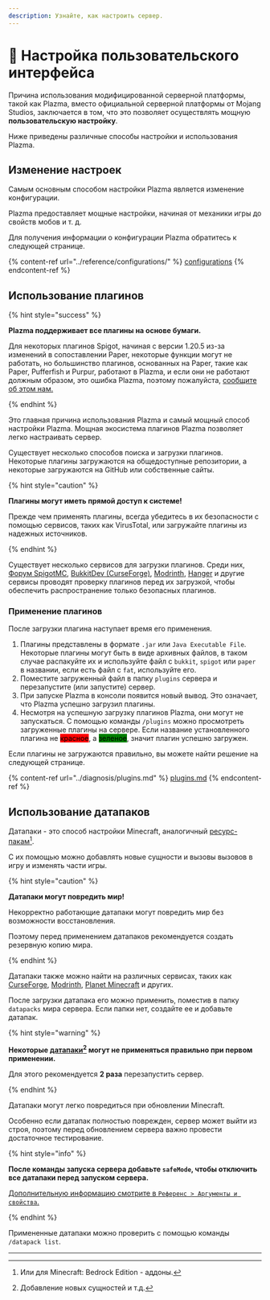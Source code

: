 ```yaml
---
description: Узнайте, как настроить сервер.
---
```


# 🎨 Настройка пользовательского интерфейса

Причина использования модифицированной серверной платформы, такой как Plazma, вместо официальной серверной платформы от Mojang Studios, заключается в том, что это позволяет осуществлять мощную **пользовательскую настройку**.

Ниже приведены различные способы настройки и использования Plazma.

## Изменение настроек <a href="#id-1" id="id-1"></a>

Самым основным способом настройки Plazma является изменение конфигурации.

Plazma предоставляет мощные настройки, начиная от механики игры до свойств мобов и т. д.

Для получения информации о конфигурации Plazma обратитесь к следующей странице.

{% content-ref url="../reference/configurations/" %}
[configurations](../reference/configurations/)
{% endcontent-ref %}

## Использование плагинов <a href="#id-2" id="id-2"></a>

{% hint style="success" %}

**Plazma поддерживает все плагины на основе бумаги.**

Для некоторых плагинов Spigot, начиная с версии 1.20.5 из-за изменений в сопоставлении Paper, некоторые функции могут не работать, но большинство плагинов, основанных на Paper, такие как Paper, Pufferfish и Purpur, работают в Plazma, и если они не работают должным образом, это ошибка Plazma, поэтому пожалуйста, [сообщите об этом нам.](../diagnosis/plugins.md)

{% endhint %}

Это главная причина использования Plazma и самый мощный способ настройки Plazma.
Мощная экосистема плагинов Plazma позволяет легко настраивать сервер.

Существует несколько способов поиска и загрузки плагинов. Некоторые плагины загружаются на общедоступные репозитории, а некоторые загружаются на GitHub или собственные сайты.

{% hint style="caution" %}

**Плагины могут иметь прямой доступ к системе!**

Прежде чем применять плагины, всегда убедитесь в их безопасности с помощью сервисов, таких как VirusTotal, или загружайте плагины из надежных источников.

{% endhint %}

Существует несколько сервисов для загрузки плагинов. Среди них, [Форум SpigotMC](https://www.spigotmc.org/resources/), [BukkitDev (CurseForge)](https://dev.bukkit.org/bukkit-plugins), [Modrinth](https://modrinth.com/plugins), [Hanger](https://hangar.papermc.io/) и другие сервисы проводят проверку плагинов перед их загрузкой, чтобы обеспечить распространение только безопасных плагинов.

### Применение плагинов <a href="#id-2.1" id="id-2.1"></a>

После загрузки плагина наступает время его применения.

1. Плагины представлены в формате `.jar` или `Java Executable File`.\
   Некоторые плагины могут быть в виде архивных файлов, в таком случае распакуйте их и используйте файл с `bukkit`, `spigot` или `paper` в названии, если есть файл с `fat`, используйте его.
2. Поместите загруженный файл в папку `plugins` сервера и перезапустите (или запустите) сервер.
3. При запуске Plazma в консоли появится новый вывод.
   Это означает, что Plazma успешно загрузил плагины.
4. Несмотря на успешную загрузку плагинов Plazma, они могут не запускаться.
   С помощью команды `/plugins` можно просмотреть загруженные плагины на сервере.
   Если название установленного плагина не <mark style="background-color:red;">красное</mark>,
   а <mark style="background-color:green;">зеленое</mark>, значит плагин успешно загружен.

Если плагины не загружаются правильно, вы можете найти решение на следующей странице.

{% content-ref url="../diagnosis/plugins.md" %}
[plugins.md](../diagnosis/plugins.md)
{% endcontent-ref %}

## Использование датапаков <a href="#id-3" id="id-3"></a>

Датапаки - это способ настройки Minecraft, аналогичный [ресурс-пакам](#user-content-fn-1)[^1].

С их помощью можно добавлять новые сущности и вызовы вызовов в игру и изменять части игры.

{% hint style="caution" %}

**Датапаки могут повредить мир!**

Некорректно работающие датапаки могут повредить мир без возможности восстановления.

Поэтому перед применением датапаков рекомендуется создать резервную копию мира.

{% endhint %}

Датапаки также можно найти на различных сервисах, таких как [CurseForge](https://www.curseforge.com/minecraft/search?page=1\&pageSize=50\&sortBy=relevancy\&class=data-packs), [Modrinth](https://modrinth.com/datapacks), [Planet Minecraft](https://www.planetminecraft.com/data-packs/) и других.

После загрузки датапака его можно применить, поместив в папку `datapacks` мира сервера.
Если папки нет, создайте ее и добавьте датапак.

{% hint style="warning" %}

**Некоторые [датапаки](#user-content-fn-2)[^2] могут не применяться правильно при первом применении.**

Для этого рекомендуется **2 раза** перезапустить сервер.

{% endhint %}

Датапаки могут легко повредиться при обновлении Minecraft.

Особенно если датапак полностью поврежден, сервер может выйти из строя, поэтому перед обновлением сервера важно провести достаточное тестирование.

{% hint style="info" %}

**После команды запуска сервера добавьте `safeMode`, чтобы отключить все датапаки перед запуском сервера.**

[Дополнительную информацию смотрите в `Референс > Аргументы и свойства`.](../reference/arguments.md)

{% endhint %}

Примененные датапаки можно проверить с помощью команды `/datapack list`.

***

[^1]: Или для Minecraft: Bedrock Edition - аддоны.

[^2]: Добавление новых сущностей и т.д.
